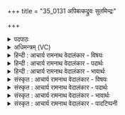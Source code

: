 +++
title = "35_0131 अपिबत्कद्रुवः सुतमिन्द्रः"

+++
<details><summary>पदपाठः</summary>

अ꣡पि꣢꣯बत्। क꣣द्रु꣡वः꣢। क꣣त्। द्रु꣡वः꣢꣯। सु꣣त꣢म्। इ꣡न्द्रः꣢꣯। स꣣ह꣡स्र꣢बाह्वे। स꣣ह꣡स्र꣢। बा꣣ह्वे। त꣡त्र꣢꣯। अ꣣ददिष्ट। पौँ꣡स्य꣢꣯म्। । १३१।
</details>

<details><summary>अधिमन्त्रम् (VC)</summary>

- इन्द्रः
- त्रिशोकः काण्वः
- गायत्री
- षड्जः
- ऐन्द्रं काण्डम्
</details>

<details><summary>हिन्दी : आचार्य रामनाथ वेदालंकार - विषयः</summary>

स्तोता को परमेश्वर की भक्ति से क्या प्राप्त होता है, यह कहते हैं।
</details>

<details><summary>हिन्दी : आचार्य रामनाथ वेदालंकार - पदार्थः</summary>

पदार्थान्वय -  (इन्द्रः) विघ्नविदारक, बलदायक परमेश्वर (सहस्रबाह्वे) काम, कोध्र आदि हजार भुजाओंवाले पापरूप दैत्य को मारने के लिए (कद्रुवः) क्रियाशील अथवा स्तुतिशील मनुष्य के (सुतम्) भक्तिरूप सोमरस को (अपिबत्) पीता है, और (तत्र) उस मनुष्य को (पौंस्यम्) बल, पौरुष (अददिष्ट) प्रदान करता है ॥७॥
</details>

<details><summary>हिन्दी : आचार्य रामनाथ वेदालंकार - भावार्थः</summary>

भावार्थ -  मनुष्य बड़ा ही निर्बल है, काम-कोध्र आदि सहस्र बाहुओंवाला पापरूप दैत्य उसे अपने वश में करना चाहता है। मनुष्य क्रियाशील और पुरुषार्थी होकर भक्तवत्सल, विपत्तिभञ्जक, शक्तिदायक परमात्मा की उपासना करके उससे बल का सञ्चय कर उस सहस्रबाहु शत्रु को प्रताडित करे ॥७॥ यहाँ अपनी कल्पना से ही किसी ने कद्रु नाम की भार्या, किसी ने कद्रु नामक यजमान, किसी ने कद्रु नाम का ऋषि और किसी ने कद्रु नाम का राजा मान लिया है। परस्पर विरुद्ध उनके वचन ही एक-दूसरे की बात को काट देते हैं। असल में तो वेद में लौकिक इतिहास को खोजना खरगोश के सींग लगाने के प्रयत्न के समान निरर्थक ही है, अतः नैरुक्त पद्धति ही श्रेयस्कर है ॥७॥
</details>

<details><summary>संस्कृत : आचार्य रामनाथ वेदालंकार - विषयः</summary>

अथ स्तोता परमेश्वरभक्त्या किं प्राप्नोतीत्याह।
</details>

<details><summary>संस्कृत : आचार्य रामनाथ वेदालंकार - पदार्थः</summary>

पदार्थान्वय -  (इन्द्रः) विघ्नविदारको बलदायकः परमेश्वरः (सहस्रबाह्वे२) सहस्रं बहवः कामक्रोधाद्याः बाहवः शाखाप्रशाखाः यस्य सः सहस्रबाहुः पापरूपो दैत्यः तस्मै, तं हन्तुमित्यर्थः। क्रियार्थोपपदस्य च कर्मणि स्थानिनः अ० २।३।१४ इति चतुर्थी। सहस्रबाहवे इति प्राप्ते जसादिषु छन्दसि वावचनं प्राङ् णौ चङ्युपधाया ह्रस्वः अ० ७।३।१०९ वा० इति गुणस्य विकल्पनात् तदभावे यणादेशः। (कद्रुवः३) यः कवते गच्छति क्रियाशीलो भवति, यद्वा यः कवते स्तौति स कद्रुः तस्य पुरुषार्थिनः स्तोतुर्वा जनस्य। कवते गतिकर्मा। निघं० २।१४, कुङ् शब्दे भ्वादिः। कद्रुशब्दस्य जत्र्वादिगणे पाठात् जत्र्वादयश्च उ० ४।१०३ इत्यनेन रुः प्रत्ययः, गुणेऽवादेशे वकारस्य दकारश्च। (सुतम्) अभिषुतं भक्तिरूपं सोमरसम् (अपिबत्) पिबति, (तत्र) तस्मिन् जने च (पौंस्यम्) पुंसि भवं पौंस्यं बलम्। पौंस्यानि इति बलनामसु पठितम्। निघं० २।९। (अददिष्ट४) ददाति दद दाने, कालसामान्ये लुङ् ॥७॥
</details>

<details><summary>संस्कृत : आचार्य रामनाथ वेदालंकार - भावार्थः</summary>

भावार्थ -  मानवोऽयमतिनिर्बलः, कामक्रोधादिसहस्रबाहुमान् पापरूपो दैत्यस्तं स्ववशं चिकीर्षति। मानवः क्रियाशीलः पुरुषार्थी च भूत्वा भक्तवत्सलं, विपत्तिविदारकं, शक्तिदायकं परमात्मानं समुपास्य, ततो बलं संचित्य तं सहस्रबाहुं शत्रुं प्रताडयेत् ॥७॥ अत्र स्वकल्पनयैव केनचित् कद्रूर्नाम भार्या, अपरेण कद्रुर्नाम यजमानः, अन्येन कद्रुर्नाम ऋषिः, इतरेण च कद्रुर्नाम राजा स्वीकृतः। इतरेतरविरुद्धानि तद्वचांसि परस्परमेव खण्डयन्ति। वस्तुतस्तु वेदे लौकिकेतिहासान्वेषणम् शशे विषाणरोपणप्रयासवन्निरर्थकमेवेति नैरुक्तपद्धतिरेव श्रेयसी ॥७॥
</details>

<details><summary>संस्कृत : आचार्य रामनाथ वेदालंकार - पादटिप्पनी</summary>

टिप्पनी -   १. ऋ० ८।४५।२६ अत्रादेदिष्ट पौंस्यम् इति पाठः। २. सहस्रं बाहवः कर्तारो यत्र तत् सहस्रबाहु सत्रम्, तस्मिन् पीतवानित्यर्थः—इति वि०। यः सहस्रं वहति प्रापयति ददातीति सहस्रबाहुः। सहस्रं बाहवो यस्य सन्तीत्यपरे—इति भ०। सहस्रबाह्वाख्यं शत्रुमहन्निति शेषः—इति सा०। ३. कद्रूर्नाम काश्यपस्य भार्या, तस्याः स्वभूतं सुतम् अभिषुतं सोमम्—इति वि०। कद्रुवः कद्र्वाख्यस्य यजमानस्य—इति भ०। कद्रुनामकस्य ऋषेः—इति सा०। ४. अददिष्ट अत्यर्थं दृश्यते, वर्ण्यते इत्यर्थः। केन ? सामर्थ्यान्मन्त्रैः—इति वि०। दिशतेर्वा ददातेर्वा रूपम्। अददिष्टेति अदिशदिति वा अददादिति वा। दीद्यतेः दीप्तिकर्मणो रूपमेतदित्यपरे। अदीपयदिति वा—इति भ०। आददिष्ट आदीप्यत—इति सा०।
</details>